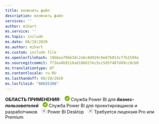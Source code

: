 ```yaml
---
title: включить файл
description: включить файл
services: ''
author: mihart
ms.service: ''
ms.topic: include
ms.date: 08/19/2020
ms.author: mihart
ms.custom: include file
ms.openlocfilehash: 19bbea79bb3dc2a6c84919c9e67b013cf7b1599a
ms.sourcegitcommit: f73ea4b9116ad186817ec5cc5d5f487d49cc0cb0
ms.translationtype: HT
ms.contentlocale: ru-RU
ms.lasthandoff: 08/20/2020
ms.locfileid: "88655308"
---
```

<Token>**ОБЛАСТЬ ПРИМЕНЕНИЯ:** ![да](media/yes.png)Служба Power BI для ***бизнес-пользователей*** ![да](media/yes.png)Служба Power BI для проектировщиков и разработчиков ![нет](media/no.png)Power BI Desktop ![нет](media/no.png)Требуется лицензия Pro или Premium </Token>